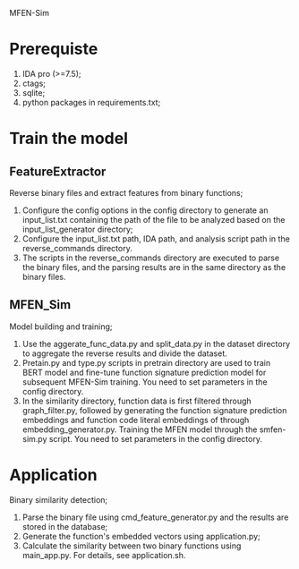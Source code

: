 MFEN-Sim

# Prerequiste
1. IDA pro (>=7.5);
2. ctags;
3. sqlite;
3. python packages in requirements.txt;


# Train the model
## FeatureExtractor
Reverse binary files and extract features from binary functions;
1. Configure the config options in the config directory to generate an input_list.txt containing the path of the file to be analyzed based on the input_list_generator directory;
2. Configure the input_list.txt path, IDA path, and analysis script path in the reverse_commands directory.
3. The scripts in the reverse_commands directory are executed to parse the binary files, and the parsing results are in the same directory as the binary files.

## MFEN_Sim
Model building and training;
1. Use the aggerate_func_data.py and split_data.py in the dataset directory to aggregate the reverse results and divide the dataset.
2. Pretain.py and type.py scripts in pretrain directory are used to train BERT model and fine-tune function signature prediction model for subsequent MFEN-Sim training. You need to set parameters in the config directory.
3. In the similarity directory, function data is first filtered through graph_filter.py, followed by generating the function signature prediction embeddings and function code literal embeddings of through embedding_generator.py. Training the MFEN model through the smfen-sim.py script. You need to set parameters in the config directory.

# Application
Binary similarity detection;
1. Parse the binary file using cmd_feature_generator.py and the results are stored in the database;
2. Generate the function's embedded vectors using application.py; 
3. Calculate the similarity between two binary functions using main_app.py. For details, see application.sh.






